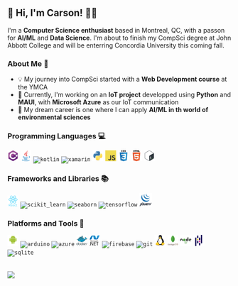 ## 👋 Hi, I'm Carson! 👨‍💻

I'm a **Computer Science enthusiast** based in Montreal, QC, with a passon for **AI/ML** and **Data Science**. I'm about to finish my CompSci degree at John Abbott College and will be enterring Concordia University this coming fall.

### About Me 🌟
- 💡 My journey into CompSci started with a **Web Development course** at the YMCA
- 🌱 Currently, I'm working on an **IoT project** developped using **Python** and **MAUI**, with **Microsoft Azure** as our IoT communication
- 🎯 My dream career is one where I can apply **AI/ML in th world of environmental sciences**

### Programming Languages 💻
<code><img src="https://raw.githubusercontent.com/devicons/devicon/master/icons/csharp/csharp-original.svg" alt="csharp" width="25" height="25"/></code>
<code><img src="https://raw.githubusercontent.com/devicons/devicon/master/icons/java/java-original.svg" alt="java" width="25" height="25"/></code>
<code><img src="https://www.vectorlogo.zone/logos/kotlinlang/kotlinlang-icon.svg" alt="kotlin" width="25" height="25"/></code>
<code><img src="https://github.com/carsonSgit/carsonSgit/assets/92652800/a931e609-90f0-469a-8fff-7865a3331715" alt="xamarin" width="25" height="25"/></code>
<code><img src="https://raw.githubusercontent.com/devicons/devicon/master/icons/python/python-original.svg" alt="python" width="25" height="25"/></code>
<code><img src="https://raw.githubusercontent.com/devicons/devicon/master/icons/javascript/javascript-original.svg" alt="javascript" width="25" height="25"/></code> 
<code><img src="https://raw.githubusercontent.com/devicons/devicon/master/icons/css3/css3-original-wordmark.svg" alt="css3" width="25" height="25"/></code>
<code><img src="https://raw.githubusercontent.com/devicons/devicon/master/icons/html5/html5-original-wordmark.svg" alt="html5" width="25" height="25"/></code>
<code><img src="https://raw.githubusercontent.com/devicons/devicon/master/icons/bash/bash-original.svg" alt="Bash" width="25" height="25"/></code>

### Frameworks and Libraries 📚
<code><img src="https://raw.githubusercontent.com/devicons/devicon/master/icons/react/react-original-wordmark.svg" alt="react" width="25" height="25"/></code>
<code><img src="https://upload.wikimedia.org/wikipedia/commons/0/05/Scikit_learn_logo_small.svg" alt="scikit_learn" width="30" height="30"/></code>
<code><img src="https://seaborn.pydata.org/_images/logo-mark-lightbg.svg" alt="seaborn" width="30" height="30"/></code>
<code><img src="https://www.vectorlogo.zone/logos/tensorflow/tensorflow-icon.svg" alt="tensorflow" width="30" height="30"/></code>
<code><img src="https://raw.githubusercontent.com/devicons/devicon/master/icons/jquery/jquery-original-wordmark.svg" alt="jQuery" width="30" height="30"/></code>

### Platforms and Tools 🔧
<code><img src="https://raw.githubusercontent.com/devicons/devicon/master/icons/android/android-original-wordmark.svg" alt="android" width="25" height="25"/></code>
<code><img src="https://cdn.worldvectorlogo.com/logos/arduino-1.svg" alt="arduino" width="25" height="25"/></code>
<code><img src="https://www.vectorlogo.zone/logos/microsoft_azure/microsoft_azure-icon.svg" alt="azure" width="25" height="25"/></code>
<code><img src="https://raw.githubusercontent.com/devicons/devicon/master/icons/docker/docker-original-wordmark.svg" alt="docker" width="25" height="25"/></code>
<code><img src="https://raw.githubusercontent.com/devicons/devicon/master/icons/dot-net/dot-net-original-wordmark.svg" alt="dotnet" width="25" height="25"/></code>
<code><img src="https://www.vectorlogo.zone/logos/firebase/firebase-icon.svg" alt="firebase" width="25" height="25"/></code>
<code><img src="https://www.vectorlogo.zone/logos/git-scm/git-scm-icon.svg" alt="git" width="25" height="25"/></code>
<code><img src="https://raw.githubusercontent.com/devicons/devicon/master/icons/linux/linux-original.svg" alt="linux" width="25" height="25"/></code>
<code><img src="https://raw.githubusercontent.com/devicons/devicon/master/icons/mongodb/mongodb-original-wordmark.svg" alt="mongodb" width="25" height="25"/></code>
<code><img src="https://raw.githubusercontent.com/devicons/devicon/master/icons/nodejs/nodejs-original-wordmark.svg" alt="nodejs" width="25" height="25"/></code>
<code><img src="https://raw.githubusercontent.com/devicons/devicon/2ae2a900d2f041da66e950e4d48052658d850630/icons/pandas/pandas-original.svg" alt="pandas" width="25" height="25"/></code>
<code><img src="https://www.vectorlogo.zone/logos/sqlite/sqlite-icon.svg" alt="sqlite" width="25" height="25"/></code>

<br />

<img src="https://komarev.com/ghpvc/?username=carsonSgit&&style=flat-square" align="center" />
